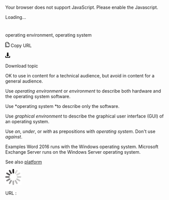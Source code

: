 Your browser does not support JavaScript. Please enable the Javascript.

Loading...

# 

operating environment, operating system

![Copy URL](operating-environment-operating-system_files/Copy.png)
Copy URL

![Download](operating-environment-operating-system_files/Download.png)

Download topic

OK to use in content for a technical audience, but avoid in content for a general audience. 

Use *operating environment* or *environment* to describe both hardware and the operating system software.

Use *operating system *to describe only the software. 

Use *graphical environment* to describe the graphical user interface (GUI) of an operating system. 

Use *on*, *under*, or *with* as prepositions with *operating system*. Don't use *against*.

Examples
Word 2016 runs with the Windows operating system. 
Microsoft Exchange Server runs on the Windows Server operating system.

See also [platform](https://worldready.cloudapp.net/Styleguide/Read?id=2700&topicid=35539)

![In progress](operating-environment-operating-system_files/activity-large.gif)

URL :
